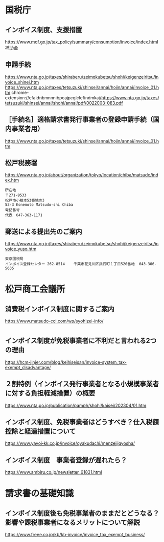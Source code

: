 # 国税庁
## インボイス制度、支援措置
https://www.mof.go.jp/tax_policy/summary/consumption/invoice/index.html
補助金
## 申請手続
https://www.nta.go.jp/taxes/shiraberu/zeimokubetsu/shohi/keigenzeiritsu/invoice_shinei.htm
https://www.nta.go.jp/taxes/tetsuzuki/shinsei/annai/hojin/annai/invoice_01.htm
chrome-extension://efaidnbmnnnibpcajpcglclefindmkaj/https://www.nta.go.jp/taxes/tetsuzuki/shinsei/annai/shohi/annai/pdf/0022003-083.pdf
##  ［手続名］適格請求書発行事業者の登録申請手続（国内事業者用）
https://www.nta.go.jp/taxes/tetsuzuki/shinsei/annai/hojin/annai/invoice_01.htm
## 松戸税務署
https://www.nta.go.jp/about/organization/tokyo/location/chiba/matsudo/index.htm

```
所在地
〒271-8533
松戸市小根本53番地の3
53-3 Konemoto Matsudo-shi Chiba
電話番号
代表　047-363-1171
```
## 郵送による提出先のご案内
https://www.nta.go.jp/taxes/shiraberu/zeimokubetsu/shohi/keigenzeiritsu/invoice_yuso.htm

```
東京国税局
インボイス登録センター	262-8514	千葉市花見川区武石町１丁目520番地	043-306-5635

```

# 松戸商工会議所
## 消費税インボイス制度に関するご案内
https://www.matsudo-cci.com/wp/syohizei-info/
# 
## インボイス制度が免税事業者に不利だと言われる2つの理由
https://hcm-jinjer.com/blog/keihiseisan/invoice-system_tax-exempt_disadvantage/

## ２割特例（インボイス発行事業者となる小規模事業者に対する負担軽減措置）の概要
https://www.nta.go.jp/publication/pamph/shohi/kaisei/202304/01.htm

## インボイス制度、免税事業者はどうすべき？仕入税額控除と経過措置について
https://www.yayoi-kk.co.jp/invoice/oyakudachi/menzeijigyosha/
## インボイス制度　事業者登録が遅れたら？
https://www.ambiru.co.jp/newsletter_61831.html

# 請求書の基礎知識
## インボイス制度後も免税事業者のままだとどうなる？影響や課税事業者になるメリットについて解説
https://www.freee.co.jp/kb/kb-invoice/invoice_tax_exempt_business/

